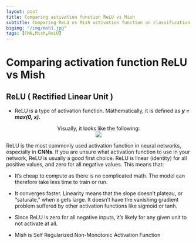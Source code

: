 ```yaml
---
layout: post
title: Comparing activation function ReLU vs Mish
subtitle: Comparing ReLU vs Mish activation function on classification accuracy of MNIST dataset. 
bigimg: "/img/msh1.jpg"
tags: [CNN,Mish,ReLU]
---
```


# Comparing activation function ReLU vs Mish

##  **ReLU** ( Rectified Linear Unit )

* ReLU is a type of activation function. Mathematically, it is defined as ***y = max(0, x).***

<center>Visually, it looks like the following:</center>


<center><img src="https://miro.medium.com/max/1026/1*DfMRHwxY1gyyDmrIAd-gjQ.png"></center>

ReLU is the most commonly used activation function in neural networks, especially in **CNNs**. If you are unsure what activation function to use in your network, ReLU is usually a good first choice.
ReLU is linear (identity) for all positive values, and zero for all negative values. This means that:
* It’s cheap to compute as there is no complicated math. The model can therefore take less time to train or run.
* It converges faster. Linearity means that the slope doesn’t plateau, or “saturate,” when x gets large. It doesn’t have the vanishing gradient problem suffered by other activation functions like sigmoid or tanh.
* Since ReLU is zero for all negative inputs, it’s likely for any given unit to not activate at all.


*  Mish is Self Regularized Non-Monotonic Activation Function


